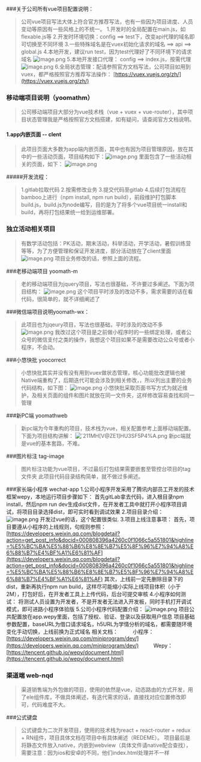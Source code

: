 ###关于公司所有vue项目配置说明：
 >  公司vue项目写法大体上符合官方推荐写法，也有一些因为项目进度、人员变动等原因有一些风格上的不统一。
1.开发时的全局配置在main.js，如flexable.js等
2.开发时环境切换：config ==> test下，改变api代理的域名即可切换至不同环境
3.一些特殊域名是在vuex初始化请求的域名 ==> api ==> global.js
4.本地开发，建议run test，因为test代理好了不同环境下的请求域名    ![image.png](https://upload-images.jianshu.io/upload_images/4013462-87575ba55f2be64d.png?imageMogr2/auto-orient/strip%7CimageView2/2/w/1240) 
5.本地开发接口代理： config ==> index.js，按需代理     ![image.png](https://upload-images.jianshu.io/upload_images/4013462-4b613b9024fb93ca.png?imageMogr2/auto-orient/strip%7CimageView2/2/w/1240)
6.全局状态管理：配请参照官方文档写法，公司项目如用到vuex，都严格按照官方推荐写法操作：  [https://vuex.vuejs.org/zh/](https://vuex.vuejs.org/zh/)



### 移动端项目说明（yoomathm）
  > 公司移动端项目大部分为vue技术栈（vue + vuex + vue-router），其中项目状态管理我是严格按照官方文档搭建，如有疑问，请查阅官方文档说明。
  #### 1.app内嵌页面 -- clent
   > 此项目页面大多数为app端内嵌页面，其中也有因为项目管理原因，放在其中的一些活动页面，项目结构如下：![image.png](https://upload-images.jianshu.io/upload_images/4013462-cff05dd93a5f5d1c.png?imageMogr2/auto-orient/strip%7CimageView2/2/w/1240)     里面包含了一些活动相关的页面，如下：       ![image.png](https://upload-images.jianshu.io/upload_images/4013462-29922dc8075f106b.png?imageMogr2/auto-orient/strip%7CimageView2/2/w/1240)

#####开发流程：
 > 1.gitlab拉取代码
    2.按需修改业务
    3.提交代码至gitlab
    4.后续打包流程在bamboo上进行（npm install, npm run build），前段维护打包脚本build.js，build.js为node编写，目的是为了将多个vue项目统一install和build，再将打包结果统一给到运维部署。

### 独立活动相关项目
> 有数学活动包括：PK活动，期末活动，科举活动，开学活动，暑假训练营等等，为了方便管理和保证开发进度，部分活动放在了client里面
 ![image.png](https://upload-images.jianshu.io/upload_images/4013462-2519898215e15d1b.png?imageMogr2/auto-orient/strip%7CimageView2/2/w/1240)
项目业务修改的话，参照上面的流程。

###老移动端项目 yoomath-m
 > 老的移动端项目为jquery项目，写法也很基础，不许要过多阐述。下面为项目结构：
 ![image.png](https://upload-images.jianshu.io/upload_images/4013462-7d6373b5ded13b7a.png?imageMogr2/auto-orient/strip%7CimageView2/2/w/1240)
这个项目平时涉及的改动不多，需求需要的话在看代码，很简单的，就不详细阐述了

###微信端项目说明yoomath-wx：
 > 此项目也为jqeury项目，写法也很基础，平时涉及的改动不多
![image.png](https://upload-images.jianshu.io/upload_images/4013462-77688ffc7295b10c.png?imageMogr2/auto-orient/strip%7CimageView2/2/w/1240)
我改过这个项目是之前做小程序时的一些绑定处理，或者公众号的微信支付之类的操作，我想这个项目如果不是需要改动公众号或者小程序，不会动。

###小悠快批  yoocorrect
> 小悠快批其实并没有没有用到vuex做状态管理，核心功能批改逻辑也被Native端重构了，后期迭代可能会涉及到相关修改，，所以列出主要的业务代码结构，如下图：
![image.png](https://upload-images.jianshu.io/upload_images/4013462-88d3b7c212383ca6.png?imageMogr2/auto-orient/strip%7CimageView2/2/w/1240)
小悠快批采取页面书写方式为就近维护，及相关页面的组件和图片就放在同一文件夹，这样修改容易查找和同一管理

###新PC端 yoomathweb
> 新pc端为今年重构的项目，技术栈为vue，相关配置参考上面移动端配置。下面为项目结构讲解：
![`211MH[V@ZE1]HU3SF5P4%A.png](https://upload-images.jianshu.io/upload_images/4013462-337eff2b8a110e53.png?imageMogr2/auto-orient/strip%7CimageView2/2/w/1240)
新pc端就是vue的基本套路，不难。

###图片标注 tag-image
> 图片标注功能为vue项目，不过最后打包结果需要嵌套至管控台项目的tag文件夹
此项目代码目录结构简单，就不做过多阐述。

###家长端小程序 wechat-app
1.公司小程序开发采用了腾讯内部员工开发的技术框架wepy，本地运行项目步骤如下：
首先gitLab拿去代码，进入根目录npm install，然后npm run dev生成dist文件，在开发者工具中就打开小程序项目调试，将项目目录选择dist，即可实时看到调试效果
2.项目目录介绍：
![image.png](https://upload-images.jianshu.io/upload_images/4013462-a7c563ee194b4102.png?imageMogr2/auto-orient/strip%7CimageView2/2/w/1240)
开发过vue的话，这个配置很类似.
3.项目上线注意事项：
首先，项目要遵从小程序的上线规则，句规则参照：[https://developers.weixin.qq.com/blogdetail?action=get_post_info&docid=000808396a4260c0f1066c5a551801&highline=%E5%BC%BA%E5%88%B6%E8%8E%B7%E5%8F%96%E7%94%A8%E6%88%B7%E4%BF%A1%E6%81%AF](https://developers.weixin.qq.com/blogdetail?action=get_post_info&docid=000808396a4260c0f1066c5a551801&highline=%E5%BC%BA%E5%88%B6%E8%8E%B7%E5%8F%96%E7%94%A8%E6%88%B7%E4%BF%A1%E6%81%AF)
其次，上线前一定先删除目录下的dist，重新再执行npm run build，这样尽可能缩小实际上线项目体积（小于2M），打包好后，在开发者工具上上传代码，后台可提交审核
4.小程序如何测试：
将测试人员设置为开发者，不是开发者无法进入开发板，同时手机打开调试模式，即可进路小程序体验版
5.公司小程序代码配置介绍：
![image.png](https://upload-images.jianshu.io/upload_images/4013462-3919990f7735c24e.png?imageMogr2/auto-orient/strip%7CimageView2/2/w/1240)
项目公共配置放在app.wepy里面，包括了授权、验证、登录以及获取用户信息
项目基础参数配置，baseURL为借口请求域名，h5URL为学情分析的域名，都需要随环境变化手动切换，上线前换为正式域名
相关文档：
         小程序：[https://developers.weixin.qq.com/miniprogram/dev/](https://developers.weixin.qq.com/miniprogram/dev/)
         Wepy：[https://tencent.github.io/wepy/document.html](https://tencent.github.io/wepy/document.html)

### 渠道端 web-nqd
> 渠道销售端为外包做的项目，使用的依然是vue，动态路由的方式开发，用了ele组件库，不做具体阐述，有迭代需求的话，直接找对应位置修改即可，代码难度不大。

###公式键盘
> 公式键盘为二次开发项目，使用的技术栈为react + react-router + redux + RN组件，项目具体文档在项目中有具体阐述（REDEME）。
项目最后是将静态文件放入native，内嵌到webview（具体文件请native配合查找），需要注意：因为ios和安卓的不同，他们index.html处理并不一样
